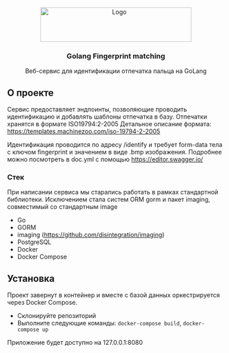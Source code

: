 <!-- Improved compatibility of back to top link: See: https://github.com/othneildrew/Best-README-Template/pull/73 -->
<a name="readme-top"></a>
<!--
*** Thanks for checking out the Best-README-Template. If you have a suggestion
*** that would make this better, please fork the repo and create a pull request
*** or simply open an issue with the tag "enhancement".
*** Don't forget to give the project a star!
*** Thanks again! Now go create something AMAZING! :D
-->



<!-- PROJECT SHIELDS -->
<!--
*** I'm using markdown "reference style" links for readability.
*** Reference links are enclosed in brackets [ ] instead of parentheses ( ).
*** See the bottom of this document for the declaration of the reference variables



<!-- PROJECT LOGO -->
<br />
<div align="center">
  <a href="https://github.com/MyFactoryIsSoGood/advisory_backend">
    <img src="https://i.imgur.com/RYkafWs.png" alt="Logo" width="350" height="80">
  </a>

<h3 align="center">Golang Fingerprint matching</h3>

  <p align="center">
    Веб-сервис для идентификации отпечатка пальца на GoLang
    <br>
  </p>
</div>

## О проекте

Сервис предоставляет эндпоинты, позволяющие проводить идентификацию и добавлять шаблоны отпечатка в базу. Отпечатки хранятся в формате ISO19794:2-2005
Детальное описание формата: https://templates.machinezoo.com/iso-19794-2-2005

Идентификация проводится по адресу /identify и требует form-data тела с ключом fingerprint и значением в виде .bmp изображения.
Подробнее можно посмотреть в doc.yml c помощью https://editor.swagger.io/

### Стек
При написании сервиса мы старались работать в рамках стандартной библиотеки. Исключением стала систем ORM gorm и пакет imaging, совместимый со стандартным image
* Go
* GORM
* imaging (https://github.com/disintegration/imaging)
* PostgreSQL
* Docker
* Docker Compose


<!-- GETTING STARTED -->
## Установка

Проект завернут в контейнер и вместе с базой данных оркестрируется через Docker Compose.
* Склонируйте репозиторий
* Выполните следующие команды:
```docker-compose build```, 
```docker-compose up```

Приложение будет доступно на 127.0.0.1:8080
